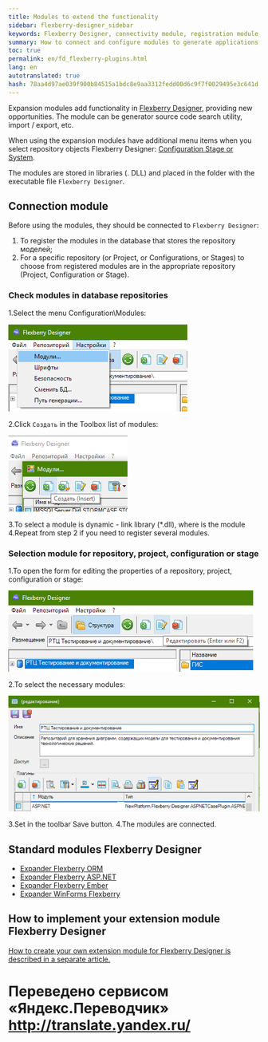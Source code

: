 ```yaml
--- 
title: Modules to extend the functionality 
sidebar: flexberry-designer_sidebar 
keywords: Flexberry Designer, connectivity module, registration module, the creation module 
summary: How to connect and configure modules to generate applications, databases and working with charts 
toc: true 
permalink: en/fd_flexberry-plugins.html 
lang: en 
autotranslated: true 
hash: 78aa4d97ae039f900b84515a1bdc8e9aa3312fedd00d6c9f7f0029495e3c641d 
--- 
```


Expansion modules add functionality in [Flexberry Designer](fd_landing_page.html), providing new opportunities. The module can be generator source code search utility, import / export, etc. 

When using the expansion modules have additional menu items when you select repository objects Flexberry Designer: [Configuration Stage or System](fd_recommended-structure-repository.html). 

The modules are stored in libraries (. DLL) and placed in the folder with the executable file `Flexberry Designer`. 

## Connection module 

Before using the modules, they should be connected to `Flexberry Designer`: 

1. To register the modules in the database that stores the repository моделей; 
2. For a specific repository (or Project, or Configurations, or Stages) to choose from registered modules are in the appropriate repository (Project, Configuration or Stage). 

### Check modules in database repositories 

1.Select the menu Configuration\Modules: 

![](/images/pages/products/flexberry-designer/about/pluginsreg.png) 

2.Click `Создать` in the Toolbox list of modules: 

![](/images/pages/products/flexberry-designer/about/addplugin.png) 

3.To select a module is dynamic - link library (*.dll), where is the module 
4.Repeat from step 2 if you need to register several modules. 

### Selection module for repository, project, configuration or stage 

1.To open the form for editing the properties of a repository, project, configuration or stage: 

![](/images/pages/products/flexberry-designer/about/editrepprop.png) 

2.To select the necessary modules: 

![](/images/pages/products/flexberry-designer/about/propeditselectmodules.png) 

3.Set in the toolbar Save button. 
4.The modules are connected. 

## Standard modules Flexberry Designer 

* [Expander Flexberry ORM](fo_orm-case-plugin.html) 
* [Expander Flexberry ASP.NET](fa_asp-net-generator.html) 
* [Expander Flexberry Ember](ef_generator.html) 
* [Expander WinForms Flexberry](fw_flexberry-winforms-case-plugin.html) 

## How to implement your extension module Flexberry Designer 

[How to create your own extension module for Flexberry Designer is described in a separate article.](fd_plugins-development.html) 



 # Переведено сервисом «Яндекс.Переводчик» http://translate.yandex.ru/
